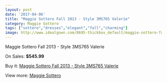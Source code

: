 ```yaml
---
layout: post
date: '2017-04-06'
title: "Maggie Sottero Fall 2013 - Style 3MS765 Valerie"
category: Maggie Sottero
tags: ["sottero","dresses","elegant","fall","charming"]
image: http://www.idealgown.com/8695-thickbox_default/maggie-sottero-fall-2013-style-3ms765-valerie.jpg
---
```

Maggie Sottero Fall 2013 - Style 3MS765 Valerie

On Sales: **$545.99**
<a href="https://www.idealgown.com/en/maggie-sottero/3610-maggie-sottero-fall-2013-style-3ms765-valerie.html"><amp-img layout="responsive" width="600" height="600" src="//www.idealgown.com/8695-thickbox_default/maggie-sottero-fall-2013-style-3ms765-valerie.jpg" alt="Maggie Sottero Fall 2013 - Style 3MS765 Valerie 0" /></a>
<a href="https://www.idealgown.com/en/maggie-sottero/3610-maggie-sottero-fall-2013-style-3ms765-valerie.html"><amp-img layout="responsive" width="600" height="600" src="//www.idealgown.com/8693-thickbox_default/maggie-sottero-fall-2013-style-3ms765-valerie.jpg" alt="Maggie Sottero Fall 2013 - Style 3MS765 Valerie 1" /></a>
<a href="https://www.idealgown.com/en/maggie-sottero/3610-maggie-sottero-fall-2013-style-3ms765-valerie.html"><amp-img layout="responsive" width="600" height="600" src="//www.idealgown.com/8694-thickbox_default/maggie-sottero-fall-2013-style-3ms765-valerie.jpg" alt="Maggie Sottero Fall 2013 - Style 3MS765 Valerie 2" /></a>

Buy it: [Maggie Sottero Fall 2013 - Style 3MS765 Valerie](https://www.idealgown.com/en/maggie-sottero/3610-maggie-sottero-fall-2013-style-3ms765-valerie.html "Maggie Sottero Fall 2013 - Style 3MS765 Valerie")

View more: [Maggie Sottero](https://www.idealgown.com/en/45-maggie-sottero "Maggie Sottero")